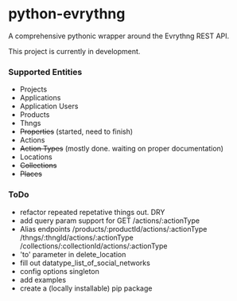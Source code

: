 # python-evrythng

A comprehensive pythonic wrapper around the Evrythng REST API.

This project is currently in development.

### Supported Entities

- Projects  
- Applications  
- Application Users  
- Products  
- Thngs  
- ~~Properties~~ (started, need to finish)  
- Actions
- ~~Action Types~~ (mostly done. waiting on proper documentation)
- Locations
- ~~Collections~~  
- ~~Places~~  

### ToDo

- refactor repeated repetative things out. DRY
- add query param support for GET /actions/:actionType
- Alias endpoints
    /products/:productId/actions/:actionType
    /thngs/:thngId/actions/:actionType
    /collections/:collectionId/actions/:actionType
- 'to' parameter in delete_location
- fill out datatype_list_of_social_networks
- config options singleton
- add examples
- create a (locally installable) pip package

